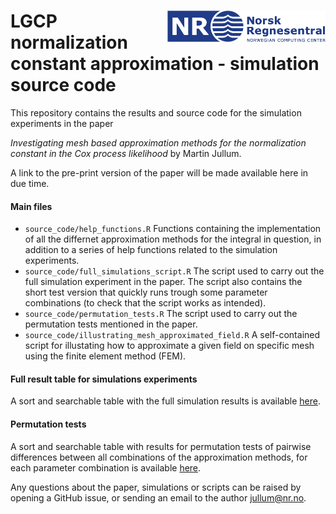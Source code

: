 
# <img src="logo.png" align="right" height="50px"/>

# LGCP normalization constant approximation - simulation source code

This repository contains the results and source code for the simulation
experiments in the paper

*Investigating mesh based approximation methods for the normalization
constant in the Cox process likelihood* by Martin Jullum.

A link to the pre-print version of the paper will be made available here
in due time.

#### Main files

  - `source_code/help_functions.R` Functions containing the
    implementation of all the differnet approximation methods for the
    integral in question, in addition to a series of help functions
    related to the simulation experiments.
  - `source_code/full_simulations_script.R` The script used to carry out
    the full simulation experiment in the paper. The script also
    contains the short test version that quickly runs trough some
    parameter combinations (to check that the script works as intended).
  - `source_code/permutation_tests.R` The script used to carry out the
    permutation tests mentioned in the paper.
  - `source_code/illustrating_mesh_approximated_field.R` A
    self-contained script for illustating how to approximate a given
    field on specific mesh using the finite element method (FEM).

#### Full result table for simulations experiments

A sort and searchable table with the full simulation results is
available
[here](https://martinju.github.io/LGCP-normConst-simulations/sim_res.html).

#### Permutation tests

A sort and searchable table with results for permutation tests of
pairwise differences between all combinations of the approximation
methods, for each parameter combination is available
[here](https://martinju.github.io/LGCP-normConst-simulations/permut_tests.html).

Any questions about the paper, simulations or scripts can be raised by
opening a GitHub issue, or sending an email to the author
[jullum@nr.no](mailto:jullum@nr.no?subject=LGCP-normConst-simulations).

<!-- ### Source code files -->

<!-- All source code for the simulations are available under /Source code -->

<!-- File  | Description -->

<!-- ------------- | ------------- -->

<!--   simulation_script.R                         | This is the main script executing the simulation experiment in the paper. Settings for full simulation is commented out, such that the script can be ran quickly.  -->

<!-- timing_deterministic_integration_methods.R  | Script for timing the deterministic integration methods. -->

<!-- help_function.R | All functions used in the above scripts. Ufortunatly, almost no documentation is available.  -->
